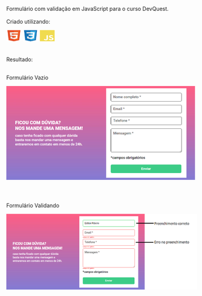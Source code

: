 Formulário com validação em JavaScript para o curso DevQuest.<br><br>
Criado utilizando:

 <img align="center" alt="HTML" height="30" width="40" src="https://raw.githubusercontent.com/devicons/devicon/master/icons/html5/html5-original.svg">  <img align="center" alt="CSS" height="30" width="40" src="https://raw.githubusercontent.com/devicons/devicon/master/icons/css3/css3-original.svg">
  <img align="center" alt="CSS" height="30" width="40" src="https://raw.githubusercontent.com/devicons/devicon/master/icons/javascript/javascript-plain.svg">



#
Resultado:<br><br>

Formulário Vazio <br>

<img src="./src/images/design/empty form.png" alt="Resultado do formulário vazio" width="499" height="248">
<br><br>



#
Formulário Validando <br>

<img src="./src/images/design/validation.png" alt="Resultado do formulário validando" width="550" height="200">

